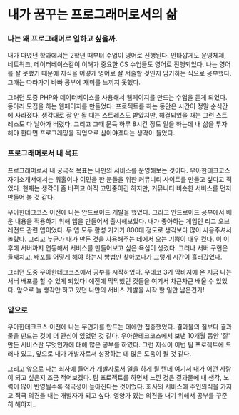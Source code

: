 # 내가 꿈꾸는 프로그래머로서의 삶

### 나는 왜 프로그래머로 일하고 싶을까.

내가 다녔던 학과에서는 2학년 때부터 수업이 영어로 진행된다. 안타깝게도 운영체제, 네트워크, 데이터베이스같이 이해가 중요한 CS 수업들도 영어로 진행되었다. 나는 영어를 잘 못했기 때문에 지식을 어떻게 영어로 잘 서술할 것인지 암기하는 식으로 공부했다. 그때는 따라가기 바빠 공부에 재미를 느끼지 못했다.

그러던 도중 PHP와 데이터베이스를 사용해서 웹페이지를 만드는 수업을 듣게 되었다. 동아리 모집을 하는 웹페이지를 만들었다. 프로젝트를 하는 동안은 시간이 정말 순식간에 사라졌다. 생각대로 잘 안 될 때는 스트레스도 받았지만, 해결되었을 때는 그런 스트레스도 다 날아가 버렸다. 그리고 그때 문득 하루 8시간 정도 일을 하는데 내 삶을 투자해야 한다면 프로그래밍을 직업으로 삼아야겠다는 생각이 들었다.



### 프로그래머로서 내 목표

프로그래머로서 내 궁극적 목표는 나만의 서비스를 운영해보는 것이다. 우아한테크코스 자기소개서에서는 워홀이나 이민을 한 분들을 위한 커뮤니티 사이트를 만들고 싶다고 적었다. 현재는 생각이 좀 바뀌고 아직 고민중이긴 하지만, 커뮤니티 비슷한 서비스를 먼저 만들어 볼 것 같다.

우아한테크코스 이전에 나는 안드로이드 개발을 했었다. 그리고 안드로이드 공부에서 배운 내용을 적용하기 위해 앱을 만들어서 출시해보았다. 내가 좋아하는 게임인 리그 오브 레전드 관련 앱이었다. 두 앱 모두 활성 기기가 800대 정도로 생각보다 많이 사용주셔서 놀랐다. 그리고 누군가 내가 만든 것을 사용해주는 데에서 오는 기쁨이 매우 컸다. 이 이후에 서버까지 연동해서 서비스를 만들어보고 싶은 욕심이 생겼다. 그러나 서버 구현은 둘째치고, 배포를 어떻게 해야 하는지 방법만 찾아보다가 그렇게 시간이 흘러갔었다.

그러던 도중 우아한테크코스에서 공부를 시작하였다. 우테코 3기 막바지에 온 지금 나는 서버 배포를 할 수 있게 되었다! 예전에 막막했던 것들을 여기서 차근차근 배울 수 있었다. 앞으로 늘 생각만 하고 있던 나만의 서비스 개발을 시작 할 일만 남은건가!



### 앞으로

우아한테크코스 이전에 나는 무언가를 만드는 데에만 집중했었다. 결과물의 질보다 결과물을 만드는 것에 더 관심이 있었던 것 같다. 우아한테크코스에서 보낸 10개월 동안 '잘' 만든 서비스란 무엇인가에 대해 많은 공부를 하였다. 그런 지식이 이번 팀 프로젝트에 드러나 있고, 앞으로 내가 개발자로서 성장하는 데 많은 도움이 될 것 같다.

그리고 앞으로 나는 회사에 들어가 개발자로서 일을 하게 될 텐데 여기서 내가 어떤 사람이 되고 싶은지 조금 적어보겠다. 팀 프로젝트를 하면서 느낀 것은 결과물에 내 생각, 노력이 많이 반영될수록 적극성이 높아진다는 것이었다. 회사의 서비스에 주인의식을 가지고 적극 의견을 내는 개발자가 되고 싶다. 영양가 있는 의견을 내기 위해서 공부를 꾸준히 해야지..












